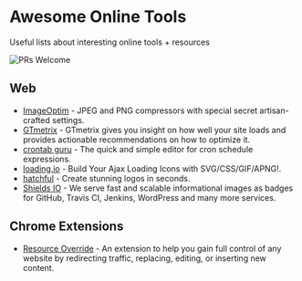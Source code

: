 # Awesome Online Tools
Useful lists about interesting online tools + resources

![PRs Welcome](https://img.shields.io/badge/PRs-welcome-brightgreen.svg?style=flat-square)

## Web
+ [ImageOptim](https://imageoptim.com/online) - JPEG and PNG compressors with special secret artisan-crafted settings.
+ [GTmetrix](https://gtmetrix.com/) - GTmetrix gives you insight on how well your site loads and provides actionable recommendations on how to optimize it.
+ [crontab guru](https://crontab.guru/) - The quick and simple editor for cron schedule expressions.
+ [loading.io](https://loading.io/) - Build Your Ajax Loading Icons with SVG/CSS/GIF/APNG!.
+ [hatchful](https://hatchful.shopify.com/) - Create stunning logos in seconds.
+ [Shields IO](https://shields.io/) - We serve fast and scalable informational images as badges for GitHub, Travis CI, Jenkins, WordPress and many more services.

## Chrome Extensions
+ [Resource Override](https://chrome.google.com/webstore/detail/resource-override/pkoacgokdfckfpndoffpifphamojphii) - An extension to help you gain full control of any website by redirecting traffic, replacing, editing, or inserting new content.


